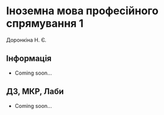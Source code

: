 # Іноземна мова професійного спрямування 1

Доронкіна Н. Є.

## Інформація

* Coming soon...

## ДЗ, МКР, Лаби

* Coming soon...
